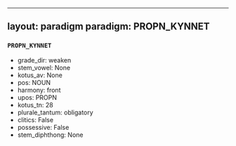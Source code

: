 
---
layout: paradigm
paradigm: PROPN_KYNNET
---
### ` PROPN_KYNNET `


* grade_dir: weaken
* stem_vowel: None
* kotus_av: None
* pos: NOUN
* harmony: front
* upos: PROPN
* kotus_tn: 28
* plurale_tantum: obligatory
* clitics: False
* possessive: False
* stem_diphthong: None
